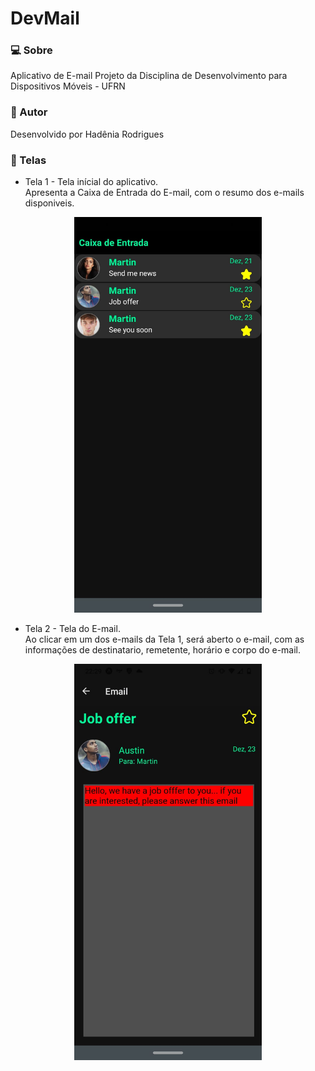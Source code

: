 # DevMail

### 💻 Sobre
Aplicativo de E-mail
Projeto da Disciplina de Desenvolvimento para Dispositivos Móveis - UFRN

### 🦸 Autor
Desenvolvido por Hadênia Rodrigues

### 📱 Telas
* Tela 1 - Tela inícial do aplicativo. </br >Apresenta a Caixa de Entrada do E-mail, com o resumo dos e-mails disponiveis.
<p align="center">
  <img src="https://github.com/Hadenia/DevMail/blob/master/devemail/assets/tela1.jpeg" width="300" title="tela1">
</p>

* Tela 2 - Tela do E-mail.</br> Ao clicar em um dos e-mails da Tela 1, será aberto o e-mail, com as informações de destinatario, remetente, horário e corpo do e-mail.
<p align="center">
  <img src="https://github.com/Hadenia/DevMail/blob/master/devemail/assets/tela2.jpeg" width="300" title="tela2">
</p>
